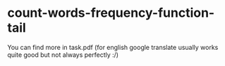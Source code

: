# count-words-frequency-function-tail

You can find more in task.pdf (for english google translate usually works quite good but not always perfectly :/)
